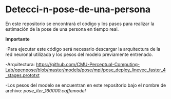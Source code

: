 # Detecci-n-pose-de-una-persona
En este repositorio se encontrará el código y los pasos para realizar la estimación de la pose de una persona en tiempo real.


**Importante** 

-Para ejecutar este código será necesario descargar la arquitectura de la red neuronal utilizada y los pesos del modelo previamente entrenado.

  -Arquitectura: https://github.com/CMU-Perceptual-Computing-Lab/openpose/blob/master/models/pose/mpi/pose_deploy_linevec_faster_4_stages.prototxt

  -Los pesos del modelo se encuentran en este repositorio bajo el nombre de archivo: *pose_iter_160000.caffemodel*
